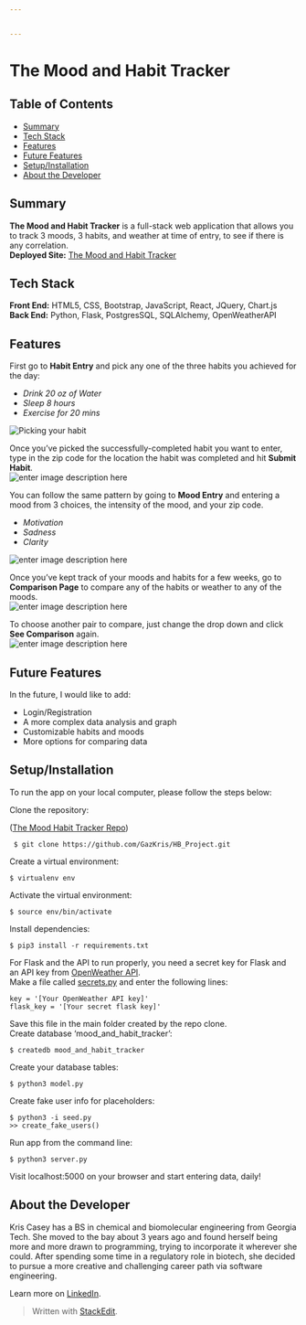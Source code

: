 ```yaml
---


---
```


<h1 id="the-mood-and-habit-tracker"><strong>The Mood and Habit Tracker</strong></h1>
<h2 id="table-of-contents"><strong>Table of Contents</strong></h2>
<ul>
<li><a href="https://github.com/GazKris/HB_Project/blob/master/README.md#summary">Summary</a></li>
<li><a href="https://github.com/GazKris/HB_Project/blob/master/README.md#tech-stack">Tech Stack</a></li>
<li><a href="https://github.com/GazKris/HB_Project/blob/master/README.md#features">Features</a></li>
<li><a href="https://github.com/GazKris/HB_Project/blob/master/README.md#future-features">Future Features</a></li>
<li><a href="https://github.com/GazKris/HB_Project/blob/master/README.md#setupinstallation">Setup/Installation</a></li>
<li><a href="https://github.com/GazKris/HB_Project/blob/master/README.md#about-the-developer">About the Developer</a></li>
</ul>
<h2 id="summary"><strong>Summary</strong></h2>
<p><strong>The Mood and Habit Tracker</strong> is a full-stack web application that allows you to track 3 moods, 3 habits, and weather at time of entry, to see if there is any correlation.<br>
<strong>Deployed Site:</strong> <a href="http://moodsandhabits.com/">The Mood and Habit Tracker</a></p>
<h2 id="tech-stack"><strong>Tech Stack</strong></h2>
<p><strong>Front End:</strong> HTML5, CSS, Bootstrap, JavaScript, React, JQuery, Chart.js<br>
<strong>Back End:</strong> Python, Flask, PostgresSQL, SQLAlchemy, OpenWeatherAPI</p>
<h2 id="features"><strong>Features</strong></h2>
<p>First go to <strong>Habit Entry</strong> and pick any one of the three habits you achieved for the day:</p>
<ul>
<li><em>Drink 20 oz of Water</em></li>
<li><em>Sleep 8 hours</em></li>
<li><em>Exercise for 20 mins</em></li>
</ul>
<p><img src="http://g.recordit.co/z1qoAIbQFS.gif" alt="Picking your habit"></p>
<p>Once you’ve picked the successfully-completed habit you want to enter, type in the zip code for the location the habit was completed and hit <strong>Submit Habit</strong>.<br>
<img src="http://g.recordit.co/hS7j08XFNP.gif" alt="enter image description here"></p>
<p>You can follow the same pattern by going to <strong>Mood Entry</strong> and entering a mood from 3 choices, the intensity of the mood, and your zip code.</p>
<ul>
<li><em>Motivation</em></li>
<li><em>Sadness</em></li>
<li><em>Clarity</em></li>
</ul>
<p><img src="http://g.recordit.co/olEV7J27UR.gif" alt="enter image description here"></p>
<p>Once you’ve kept track of your moods and habits for a few weeks, go to <strong>Comparison Page</strong> to compare any of the habits or weather to any of the moods.<br>
<img src="http://g.recordit.co/Hd1V5qzPDp.gif" alt="enter image description here"></p>
<p>To choose another pair to compare, just change the drop down and click <strong>See Comparison</strong> again.<br>
<img src="http://g.recordit.co/mVKJu5IXMG.gif" alt="enter image description here"></p>
<h2 id="future-features"><strong>Future Features</strong></h2>
<p>In the future, I would like to add:</p>
<ul>
<li>Login/Registration</li>
<li>A more complex data analysis and graph</li>
<li>Customizable habits and moods</li>
<li>More options for comparing data</li>
</ul>
<h2 id="setupinstallation"><strong>Setup/Installation</strong></h2>
<p>To run the app on your local computer, please follow the steps below:</p>
<p>Clone the repository:</p>
<p>(<a href="https://github.com/GazKris/HB_Project.git">The Mood Habit Tracker Repo</a>)</p>
<pre><code> $ git clone https://github.com/GazKris/HB_Project.git
</code></pre>
<p>Create a virtual environment:</p>
<pre><code>$ virtualenv env
</code></pre>
<p>Activate the virtual environment:</p>
<pre><code>$ source env/bin/activate
</code></pre>
<p>Install dependencies:</p>
<pre><code>$ pip3 install -r requirements.txt
</code></pre>
<p>For Flask and the API to run properly, you need a secret key for Flask and an API key from <a href="https://openweathermap.org/api">OpenWeather API</a>.<br>
Make a file called <a href="http://secrets.py">secrets.py</a> and enter the following lines:</p>
<pre><code>key = '[Your OpenWeather API key]'
flask_key = '[Your secret flask key]'
</code></pre>
<p>Save this file in the main folder created by the repo clone.<br>
Create database ‘mood_and_habit_tracker’:</p>
<pre><code>$ createdb mood_and_habit_tracker
</code></pre>
<p>Create your database tables:</p>
<pre><code>$ python3 model.py
</code></pre>
<p>Create fake user info for placeholders:</p>
<pre><code>$ python3 -i seed.py
&gt;&gt; create_fake_users()
</code></pre>
<p>Run app from the command line:</p>
<pre><code>$ python3 server.py
</code></pre>
<p>Visit localhost:5000 on your browser and start entering data, daily!</p>
<h2 id="about-the-developer"><strong>About the Developer</strong></h2>
<p>Kris Casey has a BS in chemical and biomolecular engineering from Georgia Tech. She moved to the bay about 3 years ago and found herself being more and more drawn to programming, trying to incorporate it wherever she could. After spending some time in a regulatory role in biotech, she decided to pursue a more creative and challenging career path via software engineering.</p>
<p>Learn more on <a href="https://www.linkedin.com/in/kriscaseybiotech/">LinkedIn</a>.</p>
<blockquote>
<p>Written with <a href="https://stackedit.io/">StackEdit</a>.</p>
</blockquote>

